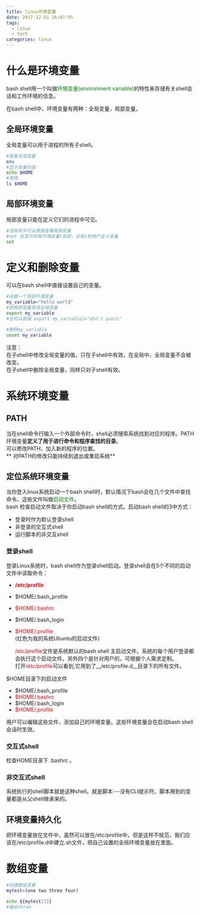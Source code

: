 ```yaml
---
title: linux环境变量
date: 2017-12-01 16:07:55
tags:
  - linux
  - tech
categories: linux
---
```


# 什么是环境变量
bash shell用一个叫做<font color=green>环境变量(environment variable)</font>的特性来存储有关shell会话和工作环境的信息。

在bash shell中，环境变量有两种：全局变量，局部变量。

## 全局环境变量
全局变量可以用于进程的所有子shell。
```bash
#查看全局变量
env
#显示变量的值
echo $HOME
#使用
ls $HOME
```  
## 局部环境变量  
局部变量只能在定义它们的进程中可见。
```bash
#没有命令可以直接查看局部变量
#set 会显示所有环境变量(局部，全局)和用户定义变量
set
```  

# 定义和删除变量
可以在bash shell中直接设置自己的变量。
```bash
#设置一个局部环境变量
my_variable="hello world"
#把局部变量变成全局变量
export my_variable
#也可以直接 export my_variable2="don't panic"

#删除my_variable
unset my_variable
```
注意：  
在子shell中修改全局变量的值，只在子shell中有效，在全局中，全局变量不会被改变。  
在子shell中删除全局变量，同样只对子shell有效。  

# 系统环境变量

## PATH
当在shell命令行输入一个外部命令时，shell必须搜索系统找到对应的程序。PATH环境变量**定义了用于进行命令和程序查找的目录**。  
可以修改PATH，加入新的程序的位置。  
** 对PATH的修改只能持续到退出或重启系统**

## 定位系统环境变量
当你登入linux系统启动一个bash shell时，默认情况下bash会在几个文件中查找命令。这些文件叫做<font color=green>启动文件</font>。  
bash 检查启动文件取决于你启动bash shell的方式。启动bash shell的3中方式：  
* 登录时作为默认登录shell
* 非登录的交互式shell
* 运行脚本的非交互shell   

### 登录shell
登录Linux系统时，bash shell作为登录shell启动。登录shell会在5个不同的启动文件中读取命令：
* __<font color=red>/etc/profile</font>__
* $HOME/.bash_profile
* <font color=red>$HOME/.bashrc</font>
* $HOME/.bash_login
* <font color=red>$HOME/.profile</font>  
(红色为我的系统Ubuntu的启动文件)  


  <font color=red>/etc/profile</font>文件是系统默认的bash shell 主启动文件。系统的每个用户登录都会执行这个启动文件。另外四个是针对用户的，可根据个人需求定制。  
打开<font color=red>/etc/profile</font>可以看到,它用到了__/etc/profile.d__目录下的所有文件。    


$HOME目录下的启动文件  
- $HOME/.bash_profile    
- <font color=red>$HOME/.bashrc</font>   
- $HOME/.bash_login   
- <font color=red>$HOME/.profile</font>  

用户可以编辑这些文件，添加自己的环境变量。这些环境变量会在启动bash shell会话时生效。  
### 交互式shell
检查HOME目录下 .bashrc 。
### 非交互式shell  
系统执行的shell脚本就是这种shell。就是脚本---没有CLI提示符。脚本用到的变量都是从父shell继承来的。  


## 环境变量持久化
把环境变量放在文件中，虽然可以放在/etc/profile中。但是这样不规范，我们应该在/etc/profile.d中建立.sh文件，把自己设置的全局环境变量放在里面。    

# 数组变量
```bash
#创建数组变量
mytest=(one two three four)

echo ${mytest[2]}
#输出three
```
